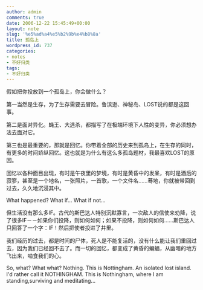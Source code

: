 ```yaml
---
author: admin
comments: true
date: 2006-12-22 15:45:49+00:00
layout: note
slug: '%e5%ad%a4%e5%b2%9b%e4%b8%8a'
title: 孤岛上
wordpress_id: 737
categories:
- notes
- 不好归类
tags:
- 不好归类
---
```


假如把你投放到一个孤岛上，你会做什么？

第一当然是生存，为了生存需要去冒险。鲁滨逊、神秘岛、LOST说的都是这回事。

第二是面对异化。蝇王、大逃杀，都描写了在极端环境下人性的变异，你必须想办法去面对它。

第三也是最重要的，那就是回忆。你带着全部的历史来到孤岛上，在生存的同时，有更多的时间娇纵回忆。这也就是为什么有这么多孤岛题材，我最喜欢LOST的原因。

回忆以各种面目出现，有时是午夜里的梦境，有时是黄昏中的发呆，有时是酒后的寂寥，甚至是一个地名，一张照片，一首歌，一个文件名……蓦地，你就被带回到过去，久久地沉浸其中。

What happened?
What if...
What if not...

但生活没有那么多IF。古代的斯巴达人特别沉默寡言，一次敌人的信使来劝降，说了很多IF－－如果你们投降，则如何如何；如果不投降，则如何如何……斯巴达人只回答了一个字：IF！然后把使者投进了井里。

我们经历的过去，都是时间的尸体，死人是不能复活的，没有什么能让我们重回过去，因为我们已经回不去了。而一切的回忆，都变成了黄昏的蝙蝠，从幽暗的地方飞出来，啮食我们的心。

So, what? What what?
Nothing.
This is Nottingham. An isolated lost island. 
I'd rather call it NOTHINGHAM.
This is Nothingham, where I am standing,surviving and meditating...
